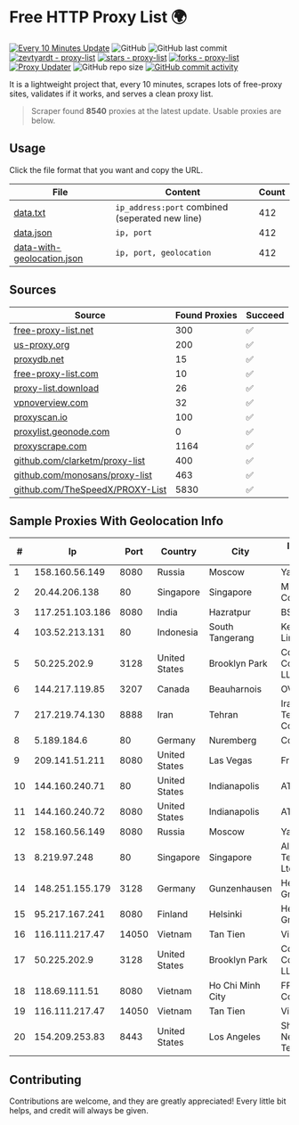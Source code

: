 
# Free HTTP Proxy List 🌍

[![Every 10 Minutes Update](https://github.com/mertguvencli/http-proxy-list/actions/workflows/main.yml/badge.svg?branch=main)](https://github.com/mertguvencli/http-proxy-list/actions/workflows/main.yml)
![GitHub](https://img.shields.io/github/license/mertguvencli/http-proxy-list)
![GitHub last commit](https://img.shields.io/github/last-commit/mertguvencli/http-proxy-list)
[![zevtyardt - proxy-list](https://img.shields.io/static/v1?label=zevtyardt&message=proxy-list&color=blue&logo=github)](https://github.com/zevtyardt/proxy-list "Go to GitHub repo")
[![stars - proxy-list](https://img.shields.io/github/stars/zevtyardt/proxy-list?style=social)](https://github.com/zevtyardt/proxy-list)
[![forks - proxy-list](https://img.shields.io/github/forks/zevtyardt/proxy-list?style=social)](https://github.com/zevtyardt/proxy-list)
[![Proxy Updater](https://github.com/zevtyardt/proxy-list/workflows/Proxy%20Updater/badge.svg)](https://github.com/zevtyardt/proxy-list/actions?query=workflow:"Proxy+Updater")
![GitHub repo size](https://img.shields.io/github/repo-size/zevtyardt/proxy-list)
[![GitHub commit activity](https://img.shields.io/github/commit-activity/m/zevtyardt/proxy-list?logo=commits)](https://github.com/zevtyardt/proxy-list/commits/main)

It is a lightweight project that, every 10 minutes, scrapes lots of free-proxy sites, validates if it works, and serves a clean proxy list.

> Scraper found **8540** proxies at the latest update. Usable proxies are below.

## Usage

Click the file format that you want and copy the URL.

|File|Content|Count|
|----|-------|-----|
|[data.txt](https://raw.githubusercontent.com/mertguvencli/http-proxy-list/main/proxy-list/data.txt)|`ip_address:port` combined (seperated new line)|412|
|[data.json](https://raw.githubusercontent.com/mertguvencli/http-proxy-list/main/proxy-list/data.json)|`ip, port`|412|
|[data-with-geolocation.json](https://raw.githubusercontent.com/mertguvencli/http-proxy-list/main/proxy-list/data-with-geolocation.json)|`ip, port, geolocation`|412|

## Sources

|Source|Found Proxies|Succeed|
|------|-------------|-------|
|[free-proxy-list.net](https://free-proxy-list.net)|300|✅|
|[us-proxy.org](https://www.us-proxy.org)|200|✅|
|[proxydb.net](http://proxydb.net)|15|✅|
|[free-proxy-list.com](https://free-proxy-list.com/?page=&port=&type%5B%5D=http&type%5B%5D=https&up_time=0&search=Search)|10|✅|
|[proxy-list.download](https://www.proxy-list.download/HTTP)|26|✅|
|[vpnoverview.com](https://vpnoverview.com/privacy/anonymous-browsing/free-proxy-servers)|32|✅|
|[proxyscan.io](https://www.proxyscan.io)|100|✅|
|[proxylist.geonode.com](https://proxylist.geonode.com/api/proxy-list?limit=300&page=1&sort_by=lastChecked&sort_type=desc&protocols=http,https)|0|✅|
|[proxyscrape.com](https://api.proxyscrape.com/v2/?request=displayproxies&protocol=http&timeout=10000&country=all&ssl=all&anonymity=all)|1164|✅|
|[github.com/clarketm/proxy-list](https://raw.githubusercontent.com/clarketm/proxy-list/master/proxy-list-raw.txt)|400|✅|
|[github.com/monosans/proxy-list](https://raw.githubusercontent.com/monosans/proxy-list/main/proxies/http.txt)|463|✅|
|[github.com/TheSpeedX/PROXY-List](https://raw.githubusercontent.com/TheSpeedX/PROXY-List/master/http.txt)|5830|✅|


## Sample Proxies With Geolocation Info

|#|Ip|Port|Country|City|Internet Service Provider|
|-|--|----|-------|----|-------------------------|
|1|158.160.56.149|8080|Russia|Moscow|Yandex.Cloud LLC|
|2|20.44.206.138|80|Singapore|Singapore|Microsoft Corporation|
|3|117.251.103.186|8080|India|Hazratpur|BSNL Internet|
|4|103.52.213.131|80|Indonesia|South Tangerang|Kementerian Lingkungan Hidup|
|5|50.225.202.9|3128|United States|Brooklyn Park|Comcast Cable Communications, LLC|
|6|144.217.119.85|3207|Canada|Beauharnois|OVH Hosting|
|7|217.219.74.130|8888|Iran|Tehran|Iran Telecommunication Company PJS|
|8|5.189.184.6|80|Germany|Nuremberg|Contabo GmbH|
|9|209.141.51.211|8080|United States|Las Vegas|FranTech Solutions|
|10|144.160.240.71|80|United States|Indianapolis|AT&T Services, Inc.|
|11|144.160.240.72|8080|United States|Indianapolis|AT&T Services, Inc.|
|12|158.160.56.149|8080|Russia|Moscow|Yandex.Cloud LLC|
|13|8.219.97.248|80|Singapore|Singapore|Alibaba (US) Technology Co., Ltd.|
|14|148.251.155.179|3128|Germany|Gunzenhausen|Hetzner Online GmbH|
|15|95.217.167.241|8080|Finland|Helsinki|Hetzner Online GmbH|
|16|116.111.217.47|14050|Vietnam|Tan Tien|Viettel Corporation|
|17|50.225.202.9|3128|United States|Brooklyn Park|Comcast Cable Communications, LLC|
|18|118.69.111.51|8080|Vietnam|Ho Chi Minh City|FPT Telecom Company|
|19|116.111.217.47|14050|Vietnam|Tan Tien|Viettel Corporation|
|20|154.209.253.83|8443|United States|Los Angeles|Shanghai Ruisu Network Technology|



## Contributing

Contributions are welcome, and they are greatly appreciated! Every
little bit helps, and credit will always be given.

